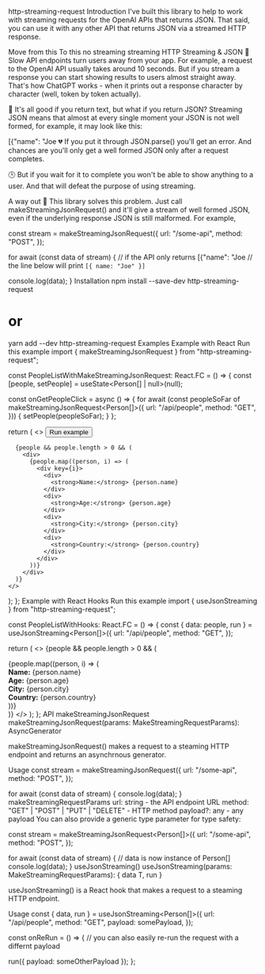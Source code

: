 http-streaming-request
Introduction
I've built this library to help to work with streaming requests for the OpenAI APIs that returns JSON. That said, you can use it with any other API that returns JSON via a streamed HTTP response.

Move from this	To this
no streaming	streaming
HTTP Streaming & JSON
🐢 Slow API endpoints turn users away from your app. For example, a request to the OpenAI API usually takes around 10 seconds. But if you stream a response you can start showing results to users almost straight away. That's how ChatGPT works - when it prints out a response character by character (well, token by token actually).

📖 It's all good if you return text, but what if you return JSON? Streaming JSON means that almost at every single moment your JSON is not well formed, for example, it may look like this:

[{"name": "Joe
💔 If you put it through JSON.parse() you'll get an error. And chances are you'll only get a well formed JSON only after a request completes.

🕒 But if you wait for it to complete you won't be able to show anything to a user. And that will defeat the purpose of using streaming.

A way out
🚀 This library solves this problem. Just call makeStreamingJsonRequest() and it'll give a stream of well formed JSON, even if the underlying response JSON is still malformed. For example,

const stream = makeStreamingJsonRequest({
  url: "/some-api",
  method: "POST",
});

for await (const data of stream) {
  // if the API only returns [{"name": "Joe
  // the line below will print `[{ name: "Joe" }]`

  console.log(data);
}
Installation
npm install --save-dev http-streaming-request
# or
yarn add --dev http-streaming-request
Examples
Example with React
Run this example
import { makeStreamingJsonRequest } from "http-streaming-request";

const PeopleListWithMakeStreamingJsonRequest: React.FC = () => {
  const [people, setPeople] = useState<Person[] | null>(null);

  const onGetPeopleClick = async () => {
    for await (const peopleSoFar of makeStreamingJsonRequest<Person[]>({
      url: "/api/people",
      method: "GET",
    })) {
      setPeople(peopleSoFar);
    }
  };

  return (
    <>
      <button onClick={onGetPeopleClick}>Run example</button>

      {people && people.length > 0 && (
        <div>
          {people.map((person, i) => (
            <div key={i}>
              <div>
                <strong>Name:</strong> {person.name}
              </div>
              <div>
                <strong>Age:</strong> {person.age}
              </div>
              <div>
                <strong>City:</strong> {person.city}
              </div>
              <div>
                <strong>Country:</strong> {person.country}
              </div>
            </div>
          ))}
        </div>
      )}
    </>
  );
};
Example with React Hooks
Run this example
import { useJsonStreaming } from "http-streaming-request";

const PeopleListWithHooks: React.FC = () => {
  const { data: people, run } = useJsonStreaming<Person[]>({
    url: "/api/people",
    method: "GET",
  });

  return (
    <>
      {people && people.length > 0 && (
        <div>
          {people.map((person, i) => (
            <div key={i}>
              <div>
                <strong>Name:</strong> {person.name}
              </div>
              <div>
                <strong>Age:</strong> {person.age}
              </div>
              <div>
                <strong>City:</strong> {person.city}
              </div>
              <div>
                <strong>Country:</strong> {person.country}
              </div>
            </div>
          ))}
        </div>
      )}
    </>
  );
};
API
makeStreamingJsonRequest
makeStreamingJsonRequest<T>(params: MakeStreamingRequestParams): AsyncGenerator

makeStreamingJsonRequest() makes a request to a steaming HTTP endpoint and returns an asynchrnous generator.

Usage
const stream = makeStreamingJsonRequest({
  url: "/some-api",
  method: "POST",
});

for await (const data of stream) {
  console.log(data);
}
makeStreamingRequestParams
url: string - the API endpoint URL
method: "GET" | "POST" | "PUT" | "DELETE" - HTTP method
payload?: any - any payload
You can also provide a generic type parameter for type safety:

const stream = makeStreamingJsonRequest<Person[]>({
  url: "/some-api",
  method: "POST",
});

for await (const data of stream) {
  // data is now instance of Person[]
  console.log(data);
}
useJsonStreaming()
useJsonStreaming<T>(params: MakeStreamingRequestParams): { data T, run }

useJsonStreaming() is a React hook that makes a request to a steaming HTTP endpoint.

Usage
const { data, run } = useJsonStreaming<Person[]>({
  url: "/api/people",
  method: "GET",
  payload: somePayload,
});

const onReRun = () => {
  // you can also easily re-run the request with a differnt payload

  run({ payload: someOtherPayload });
};